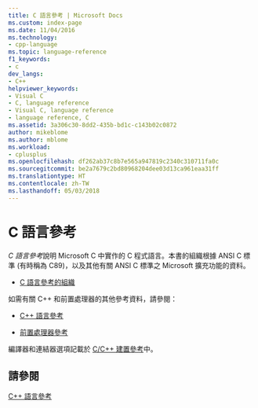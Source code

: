 ```yaml
---
title: C 語言參考 | Microsoft Docs
ms.custom: index-page
ms.date: 11/04/2016
ms.technology:
- cpp-language
ms.topic: language-reference
f1_keywords:
- c
dev_langs:
- C++
helpviewer_keywords:
- Visual C
- C, language reference
- Visual C, language reference
- language reference, C
ms.assetid: 3a306c30-8dd2-435b-bd1c-c143b02c0872
author: mikeblome
ms.author: mblome
ms.workload:
- cplusplus
ms.openlocfilehash: df262ab37c8b7e565a947819c2340c310711fa0c
ms.sourcegitcommit: be2a7679c2bd80968204dee03d13ca961eaa31ff
ms.translationtype: HT
ms.contentlocale: zh-TW
ms.lasthandoff: 05/03/2018
---
```

# <a name="c-language-reference"></a>C 語言參考
*C 語言參考*說明 Microsoft C 中實作的 C 程式語言。本書的組織根據 ANSI C 標準 (有時稱為 C89)，以及其他有關 ANSI C 標準之 Microsoft 擴充功能的資料。  
  
-   [C 語言參考的組織](../c-language/organization-of-the-c-language-reference.md)  
  
如需有關 C++ 和前置處理器的其他參考資料，請參閱：  
  
-   [C++ 語言參考](../cpp/cpp-language-reference.md)  
  
-   [前置處理器參考](../preprocessor/c-cpp-preprocessor-reference.md)  
  
編譯器和連結器選項記載於 [C/C++ 建置參考](../build/reference/c-cpp-building-reference.md)中。  
  
## <a name="see-also"></a>請參閱  
[C++ 語言參考](../cpp/cpp-language-reference.md)   
